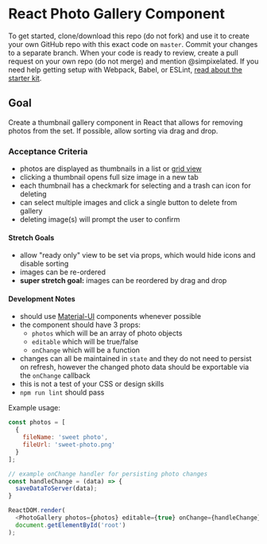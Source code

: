 # React Photo Gallery Component

To get started, clone/download this repo (do not fork) and use it to create your own GitHub repo with this exact code on `master`. Commit your changes to a separate branch. When your code is ready to review, create a pull request on your own repo (do not merge) and mention @simpixelated. If you need help getting setup with Webpack, Babel, or ESLint, [read about the starter kit](https://github.com/simpixelated/react-es6-starter).

## Goal

Create a thumbnail gallery component in React that allows for removing photos from the set. If possible, allow sorting via drag and drop.

### Acceptance Criteria
* photos are displayed as thumbnails in a list or [grid view](http://www.material-ui.com/#/components/grid-list)
* clicking a thumbnail opens full size image in a new tab
* each thumbnail has a checkmark for selecting and a trash can icon for deleting
* can select multiple images and click a single button to delete from gallery
* deleting image(s) will prompt the user to confirm

#### Stretch Goals
* allow "ready only" view to be set via props, which would hide icons and disable sorting
* images can be re-ordered
* **super stretch goal:** images can be reordered by drag and drop

#### Development Notes
* should use [Material-UI](http://www.material-ui.com/) components whenever possible
* the component should have 3 props:
  * `photos` which will be an array of photo objects
  * `editable` which will be true/false
  * `onChange` which will be a function
* changes can all be maintained in `state` and they do not need to persist on refresh, however the changed photo data should be exportable via the `onChange` callback
* this is not a test of your CSS or design skills
* `npm run lint` should pass

Example usage:
```javascript
const photos = [
  {
    fileName: 'sweet photo',
    fileUrl: 'sweet-photo.png'
  }
];

// example onChange handler for persisting photo changes
const handleChange = (data) => {
  saveDataToServer(data);
}

ReactDOM.render(
  <PhotoGallery photos={photos} editable={true} onChange={handleChange} />,
  document.getElementById('root')
);

```
